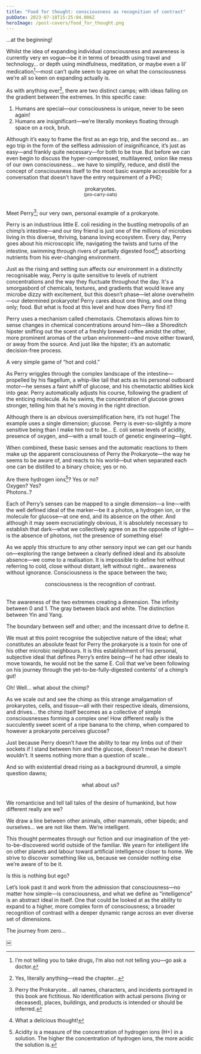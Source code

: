 ```yaml
---
title: "Food for thought: consciousness as recognition of contrast"
pubDate: 2023-07-18T15:25:04.006Z
heroImage: /post-covers/food_for_thought.png
---
```

…at the beginning!

Whilst the idea of expanding individual consciousness and awareness is currently very en vogue—be it in terms of breadth using travel and technology… or depth using mindfulness, meditation, or maybe even a lil’ medication[^1]—most can’t quite seem to agree on what the consciousness we’re all so keen on expanding actually is. 

As with anything ever[^2], there are two distinct camps; with ideas falling on the gradient between the extremes. In this specific case:

1. Humans are special—our consciousness is unique, never to be seen again!
2. Humans are insignificant—we’re literally monkeys floating through space on a rock, bruh.

Although it’s easy to frame the first as an ego trip, and the second as… an ego trip in the form of the selfless admission of insignificance, it’s just as easy—and frankly quite necessary—for both to be true. But before we can even begin to discuss the hyper-compressed, multilayered, onion like mess of our own consciousness… we have to simplify, reduce, and distil the concept of consciousness itself to the most basic example accessible for a conversation that doesn’t have the entry requirement of a PHD; 


<center>prokaryotes.</center>
<center><sub>(pro-carry-oats)</sub></center>
<br>



Meet Perry[^3]; our very own, personal example of a prokaryote.

Perry is an industrious little E. coli residing in the bustling metropolis of an chimp’s intestine—and our tiny friend is just one of the millions of microbes living in this diverse, thriving, banana loving ecosystem. Every day, Perry goes about his microscopic life, navigating the twists and turns of the intestine, swimming through rivers of partially digested food[^4]; absorbing nutrients from his ever-changing environment. 

Just as the rising and setting sun affects our environment in a distinctly recognisable way, Perry is quite sensitive to levels of nutrient concentrations and the way they fluctuate throughout the day. It's a smorgasbord of chemicals, textures, and gradients that would leave any microbe dizzy with excitement, but this doesn’t phase—let alone overwhelm—our determined prokaryote! Perry cares about one thing, and one thing only; food. But what is food at this level and how does Perry find it?

Perry uses a mechanism called chemotaxis. Chemotaxis allows him to sense changes in chemical concentrations around him—like a Shoreditch hipster sniffing out the scent of a freshly brewed coffee amidst the other, more prominent aromas of the urban environment—and move either toward, or away from the source. And just like the hipster; it’s an automatic decision-free process.

A very simple game of “hot and cold.” 

As Perry wriggles through the complex landscape of the intestine—propelled by his flagellum, a whip-like tail that acts as his personal outboard motor—he senses a faint whiff of glucose, and his chemotactic abilities kick into gear. Perry automatically adjusts his course, following the gradient of the enticing molecule. As he swims, the concentration of glucose grows stronger, telling him that he's moving in the right direction. 

Although there is an obvious oversimplification here, it’s not huge! The example uses a single dimension; glucose. Perry is ever-so-slightly a more sensitive being than I make him out to be... E. coli sense levels of acidity, presence of oxygen, and—with a small touch of genetic engineering—light.

When combined, these basic senses and the automatic reactions to them make up the apparent consciousness of Perry the Prokaryote—the way he seems to be aware of, and reacts to his world—but when separated each one can be distilled to a binary choice; yes or no. 

Are there hydrogen ions[^5]? Yes or no? <br>
Oxygen? Yes? <br>
Photons..? <br>

Each of Perry’s senses can be mapped to a single dimension—a line—with the well defined ideal of the marker—be it a photon, a hydrogen ion, or the molecule for glucose—at one end, and its absence on the other. And although it may seem excruciatingly obvious, it is absolutely necessary to establish that dark—what we collectively agree on as the opposite of light—is the absence of photons, not the presence of something else! 

As we apply this structure to any other sensory input we can get our hands on—exploring the range between a clearly defined ideal and its absolute absence—we come to a realisation. It is impossible to define hot without referring to cold, close without distant, left without right… awareness without ignorance. Consciousness is the space between the two;

<center>consciousness is the recognition of contrast.</center>
<br>


The awareness of the two extremes creating a dimension. The infinity between 0 and 1. The gray between black and white. The distinction between Yin and Yang. 

The boundary between self and other; and the incessant drive to define it. 

We must at this point recognise the subjective nature of the ideal; what constitutes an absolute feast for Perry the prokaryote is a toxin for one of his other microbic neighbours. It is this establishment of his personal, subjective ideal that defines Perry’s entire being—if he had other ideals to move towards, he would not be the same E. Coli that we’ve been following on his journey through the yet-to-be-fully-digested contents’ of a chimp’s gut! 

Oh! Well… what about the chimp?

As we scale out and see the chimp as this strange amalgamation of prokaryotes, cells, and tissue—all with their respective ideals, dimensions, and drives… the chimp itself becomes as a collective of simple consciousnesses forming a complex one! How different really is the succulently sweet scent of a ripe banana to the chimp, when compared to however a prokaryote perceives glucose? 

Just because Perry doesn’t have the ability to tear my limbs out of their sockets if I stand between him and the glucose, doesn’t mean he doesn’t wouldn’t. It seems nothing more than a question of scale…

And so with existential dread rising as a background drumroll, a simple question dawns;

<center>what about us?</center>
<br>


We romanticise and tell tall tales of the desire of humankind, but how different really are we?

We draw a line between other animals, other mammals, other bipeds; and ourselves… we are not like them. We’re intelligent.

This thought permeates through our fiction and our imagination of the yet-to-be-discovered world outside of the familiar. We yearn for intelligent life on other planets and labour toward artificial intelligence closer to home. We strive to discover something like us, because we consider nothing else we’re aware of to be it.

Is this is nothing but ego?

Let’s look past it and work from the admission that consciousness—no matter how simple—is consciousness, and what we define as “intelligence” is an abstract ideal in itself. One that could be looked at as the ability to expand to a higher, more complex form of consciousness; a broader recognition of contrast with a deeper dynamic range across an ever diverse set of dimensions.

The journey from zero…


￼
[^1]: I’m not telling you to take drugs, I’m also not not telling you—go ask a doctor.
[^2]: Yes, literally anything—read the chapter…
[^3]: Perry the Prokaryote... all names, characters, and incidents portrayed in this book are fictitious. No identification with actual persons (living or deceased), places, buildings, and products is intended or should be inferred.
[^4]: What a delicious thought!
[^5]: Acidity is a measure of the concentration of hydrogen ions (H+) in a solution. The higher the concentration of hydrogen ions, the more acidic the solution is.